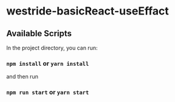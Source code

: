 # westride-basicReact-useEffact

## Available Scripts

In the project directory, you can run:

### `npm install` or `yarn install`
and then run
### `npm run start` or `yarn start`